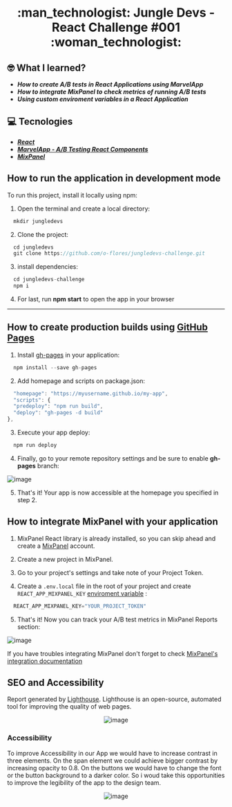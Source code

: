 <h1 align="center"> :man_technologist: Jungle Devs - React Challenge #001 :woman_technologist: </h1>

## :nerd_face: What I learned?
  - **_How to create A/B tests in React Applications using MarvelApp_**
  - **_How to integrate MixPanel to check metrics of running A/B tests_**
  - **_Using custom enviroment variables in a React Application_**

## :computer:  Tecnologies
  - **_[React](https://reactjs.org)_**
  - **_[MarvelApp - A/B Testing React Components](https://www.npmjs.com/package/@marvelapp/react-ab-test)_**
  - **_[MixPanel](https://mixpanel.com/)_**


## How to run the application in development mode

To run this project, install it locally using npm:

1. Open the terminal and create a local directory:
```javascript
  mkdir jungledevs
```

2. Clone the project:
```javascript
  cd jungledevs
  git clone https://github.com/o-flores/jungledevs-challenge.git
```

3. install dependencies:
```javascript
  cd jungledevs-challenge
  npm i
```

4. For last, run **npm start** to open the app in your browser

---

## How to create production builds using [GitHub Pages](https://create-react-app.dev/docs/deployment/#github-pages)

1. Install [gh-pages](https://github.com/tschaub/gh-pages) in your application:
```javascript
  npm install --save gh-pages
```

2. Add homepage and scripts on package.json:
```javascript
  "homepage": "https://myusername.github.io/my-app",
  "scripts": {
  "predeploy": "npm run build",
  "deploy": "gh-pages -d build"
},
```

3. Execute your app deploy:
```javascript
  npm run deploy
```

4. Finally, go to your remote repository settings and be sure to enable **gh-pages** branch:

![image](https://user-images.githubusercontent.com/78616220/131594518-674d66c1-f1fb-4505-908c-ff79f3f0fd10.png)

5. That's it! Your app is now accessible at the homepage you specified in step 2. 


## How to integrate MixPanel with your application

1. MixPanel React library is already installed, so you can skip ahead and create a [MixPanel](https://mixpanel.com/) account.

2. Create a new project in MixPanel.

3. Go to your project's settings and take note of your Project Token.

4. Create a ```.env.local``` file in the root of your project and create ```REACT_APP_MIXPANEL_KEY``` [enviroment variable](https://create-react-app.dev/docs/adding-custom-environment-variables/#adding-development-environment-variables-in-env) :

```javascript
  REACT_APP_MIXPANEL_KEY="YOUR_PROJECT_TOKEN"
```

5. That's it! Now you can track your A/B test metrics in MixPanel Reports section:

![image](https://user-images.githubusercontent.com/78616220/131593146-56ae3efe-4b54-45d3-b859-3ad3f331a306.png)


If you have troubles integrating MixPanel don't forget to check [MixPanel's integration documentation](https://developer.mixpanel.com/docs/javascript-quickstart)


## SEO and Accessibility

Report generated by [Lighthouse](https://developers.google.com/web/tools/lighthouse/). Lighthouse is an open-source, automated tool for improving the quality of web pages.

<div align='center'>
  
![image](https://user-images.githubusercontent.com/78616220/131719670-d414b777-261a-4a2b-a2e6-917bfc28ccb8.png)
  
</div>

### Accessibility

To improve Accessibility in our App we would have to increase contrast in three elements. On the span element we could achieve bigger contrast by increasing opacity to 0.8. On the buttons we would have to change the font or the button background to a darker color. So i woud take this opportunities to improve the legibility of the app to the design team.

<div align='center'>
  
![image](https://user-images.githubusercontent.com/78616220/131721335-e79fc4ab-1056-4d86-83db-0a9580d878dd.png)
  
</div>
